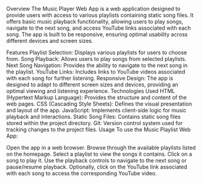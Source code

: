 Overview
The Music Player Web App is a web application designed to provide users with access to various playlists containing static song files. It offers basic music playback functionality, allowing users to play songs, navigate to the next song, and access YouTube links associated with each song. The app is built to be responsive, ensuring optimal usability across different devices and screen sizes.

Features
Playlist Selection: Displays various playlists for users to choose from.
Song Playback: Allows users to play songs from selected playlists.
Next Song Navigation: Provides the ability to navigate to the next song in the playlist.
YouTube Links: Includes links to YouTube videos associated with each song for further listening.
Responsive Design: The app is designed to adapt to different screen sizes and devices, providing an optimal viewing and listening experience.
Technologies Used
HTML (Hypertext Markup Language): Provides the structure and content of the web pages.
CSS (Cascading Style Sheets): Defines the visual presentation and layout of the app.
JavaScript: Implements client-side logic for music playback and interactions.
Static Song Files: Contains static song files stored within the project directory.
Git: Version control system used for tracking changes to the project files.
Usage
To use the Music Playlist Web App:

Open the app in a web browser.
Browse through the available playlists listed on the homepage.
Select a playlist to view the songs it contains.
Click on a song to play it.
Use the playback controls to navigate to the next song or pause/resume playback.
Optionally, click on the YouTube link associated with each song to access the corresponding YouTube video.
